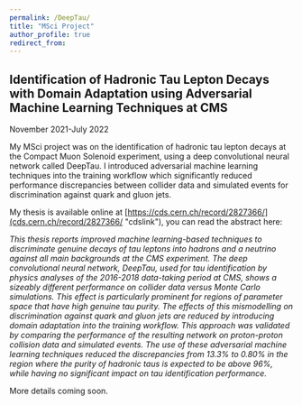```yaml
---
permalink: /DeepTau/
title: "MSci Project"
author_profile: true
redirect_from: 
---
```


## Identification of Hadronic Tau Lepton Decays with Domain Adaptation using Adversarial Machine Learning Techniques at CMS

November 2021-July 2022

My MSci project was on the identification of hadronic tau lepton decays at the Compact Muon Solenoid experiment, using a deep convolutional neural network called DeepTau. I introduced adversarial machine learning techniques into the training workflow which significantly reduced performance discrepancies between collider data and simulated events for discrimination against quark and gluon jets.

My thesis is available online at [https://cds.cern.ch/record/2827366/](cds.cern.ch/record/2827366/ "cdslink"), you can read the abstract here:

*This thesis reports improved machine learning-based techniques to discriminate genuine decays of tau leptons into hadrons and a neutrino against all main backgrounds at the CMS experiment. The deep convolutional neural network, DeepTau, used for tau identification by physics analyses of the 2016-2018 data-taking period at CMS, shows a sizeably different performance on collider data versus Monte Carlo simulations. This effect is particularly prominent for regions of parameter space that have high genuine tau purity. The effects of this mismodelling on discrimination against quark and gluon jets are reduced by introducing domain adaptation into the training workflow. This approach was validated by comparing the performance of the resulting network on proton-proton collision data and simulated events. The use of these adversarial machine learning techniques reduced the discrepancies from 13.3% to 0.80% in the region where the purity of hadronic taus is expected to be above 96%, while having no significant impact on tau identification performance.*

More details coming soon.